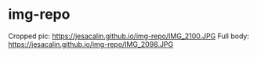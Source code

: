# img-repo

Cropped pic: https://jesacalin.github.io/img-repo/IMG_2100.JPG
Full body: https://jesacalin.github.io/img-repo/IMG_2098.JPG
